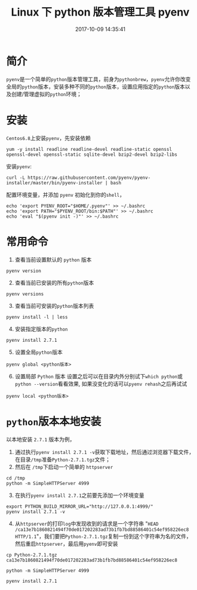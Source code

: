 ﻿---
title: Linux 下 python 版本管理工具 pyenv
date: 2017-10-09 14:35:41
description: 总结 pyenv 的使用
tags:
- Linux Tool
categories:
- Linux
copyright: false
---

# 简介
`pyenv`是一个简单的`python`版本管理工具，前身为`pythonbrew`，`pyenv`允许你改变全局的`python`版本，安装多种不同的`python`版本，设置应用指定的`python`版本以及创建/管理虚拟的`python`环境；

# 安装
`Centos6.8`上安装`pyenv`，先安装依赖

```
yum -y install readline readline-devel readline-static openssl openssl-devel openssl-static sqlite-devel bzip2-devel bzip2-libs
```
安装`pyenv`:
```
curl -L https://raw.githubusercontent.com/pyenv/pyenv-installer/master/bin/pyenv-installer | bash
```

配置环境变量，并添加 `pyenv` 初始化到你的`shell`，
```
echo 'export PYENV_ROOT="$HOME/.pyenv"' >> ~/.bashrc
echo 'export PATH="$PYENV_ROOT/bin:$PATH"' >> ~/.bashrc
echo 'eval "$(pyenv init -)"' >> ~/.bashrc
```

# 常用命令

1. 查看当前设置默认的 `python` 版本

  ```
  pyenv version
  ```
2. 查看当前已安装的所有`python`版本
 
  ```
  pyenv versions
  ```
3. 查看当前可安装的`python`版本列表

  ```
  pyenv install -l | less
  ```
4. 安装指定版本的`python`

  ```
  pyenv install 2.7.1 
  ```
5. 设置全局`python`版本

  ```
  pyenv global <python版本>
  ```
6. 设置局部 `Python` 版本 
  设置之后可以在目录内外分别试下`which python`或`python --version`看看效果, 如果没变化的话可以`pyenv rehash`之后再试试

  ```
  pyenv local <python版本>
  ```

# `python`版本本地安装
以本地安装 `2.7.1` 版本为例，

1. 通过执行`pyenv install 2.7.1 -v`获取下载地址，然后通过浏览器下载文件，在目录`/tmp`准备`Python-2.7.1.tgz`文件；
2. 然后在 `/tmp`下启动一个简单的 `httpserver`
  
  ```
  cd /tmp
  python -m SimpleHTTPServer 4999  
  ```
3. 在执行`pyenv install 2.7.1`之前要先添加一个环境变量

  ```
  export PYTHON_BUILD_MIRROR_URL="http://127.0.0.1:4999/"
  pyenv install 2.7.1 -v
  ```

4. 从`httpserver`的打印`log`中发现收到的请求是一个字符串
"`HEAD /ca13e7b1860821494f70de017202283ad73b1fb7bd88586401c54ef958226ec8 HTTP/1.1`"，我们要把`Python-2.7.1.tgz`复制一份到这个字符串为名的文件，然后重启`httpserver`，最后用`pyenv`即可安装

  ```
  cp Python-2.7.1.tgz ca13e7b1860821494f70de017202283ad73b1fb7bd88586401c54ef958226ec8
  
  python -m SimpleHTTPServer 4999  
  
  pyenv install 2.7.1
  ```







